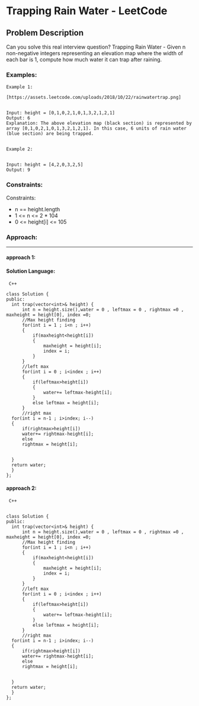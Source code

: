 # Trapping Rain Water - LeetCode
  
  ## Problem Description
  
  Can you solve this real interview question? Trapping Rain Water - Given n non-negative integers representing an elevation map where the width of each bar is 1, compute how much water it can trap after raining.
  
  ### Examples:
  ```
  Example 1:

[https://assets.leetcode.com/uploads/2018/10/22/rainwatertrap.png]


Input: height = [0,1,0,2,1,0,1,3,2,1,2,1]
Output: 6
Explanation: The above elevation map (black section) is represented by array [0,1,0,2,1,0,1,3,2,1,2,1]. In this case, 6 units of rain water (blue section) are being trapped.


Example 2:


Input: height = [4,2,0,3,2,5]
Output: 9
  ```
  
  ### Constraints:
  
  Constraints:

 * n == height.length
 * 1 <= n <= 2 * 104
 * 0 <= height[i] <= 105
  
  
  ### Approach:
  ---
  
  #### approach 1:
  

  #### Solution Language:
  ```  C++  ```
  ```
  class Solution {
public:
    int trap(vector<int>& height) {
        int n = height.size(),water = 0 , leftmax = 0 , rightmax =0 , maxheight = height[0], index =0;
        //Max height finding 
        for(int i = 1 ; i<n ; i++)
        {
            if(maxheight<height[i])
            {
                maxheight = height[i];
                index = i; 
            }
        }
        //left max
        for(int i = 0 ; i<index ; i++)
        {
            if(leftmax>height[i])
            {
                water+= leftmax-height[i];
            }
            else leftmax = height[i];
        }
        //right max 
    for(int i = n-1 ; i>index; i--)
    {
        if(rightmax>height[i]) 
        water+= rightmax-height[i];
        else 
        rightmax = height[i];


    }
    return water;
    }
};
  ```
  

 
  #### approach 2: 

 ``` C++``` 
  ```  

 class Solution {
public:
    int trap(vector<int>& height) {
        int n = height.size(),water = 0 , leftmax = 0 , rightmax =0 , maxheight = height[0], index =0;
        //Max height finding 
        for(int i = 1 ; i<n ; i++)
        {
            if(maxheight<height[i])
            {
                maxheight = height[i];
                index = i; 
            }
        }
        //left max
        for(int i = 0 ; i<index ; i++)
        {
            if(leftmax>height[i])
            {
                water+= leftmax-height[i];
            }
            else leftmax = height[i];
        }
        //right max 
    for(int i = n-1 ; i>index; i--)
    {
        if(rightmax>height[i]) 
        water+= rightmax-height[i];
        else 
        rightmax = height[i];


    }
    return water;
    }
}; 

 ``` 

